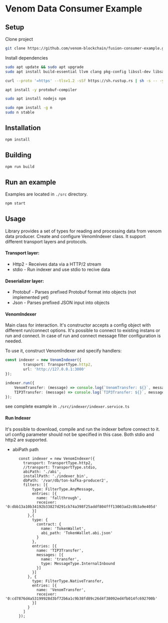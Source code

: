 # Venom Data Consumer Example

## Setup

Clone project

```bash
git clone https://github.com/venom-blockchain/fusion-consumer-example.git
```

Install dependencies

```bash
sudo apt update && sudo apt upgrade
sudo apt install build-essential llvm clang pkg-config libssl-dev libsasl2-dev

curl --proto '=https' --tlsv1.2 -sSf https://sh.rustup.rs | sh -s -- -y

apt install -y protobuf-compiler

sudo apt install nodejs npm

sudo npm install -g n
sudo n stable
```

## Installation

```bash
npm install
```

## Building
```bash
npm run build
```

## Run an example
Examples are located in `./src` directory.
```bash
npm start
```

## Usage
Library provides a set of types for reading and processing data from venom data producer. Create and configure VenomIndexer class. It support different transport layers and protocols.
#### Transport layer:
- Http2 - Receives data via a HTTP/2 stream
- stdio - Run indexer and use stdio to recive data
#### Deserializer layer:
- Protobuf - Parses prefixed Protobuf format into objects (not implemented yet)
- Json - Parses prefixed JSON input into objects
#### VenomIndexer
Main class for interaction. It's constructor accepts a config object with different run/connect options. It's possible to connect to existing instans or run and connect. In case of run and connect message filter configuration is needed.

To use it, construct VenomIndexer and specify handlers:
```typescript
const indexer = new VenomIndexer({
        transport: TransportType.http2,
        url: 'http://127.0.0.1:3000'
});

indexer.run({
    VenomTransfer: (message) => console.log(`VenomTransfer: ${}`, message),
    TIP3Transfer: (message) => console.log(`TIP3Transfer: ${}`, message),
});

```

see complete example in `./src/indexer/indexer.service.ts`

#### Run Indexer

It's possible to download, compile and run the indexer before connect to it. url config parameter should not be specified in this case. Both stdio and http2 are supported.

- abiPath path

```
      const indexer = new VenomIndexer({
        transport: TransportType.http2,
        //transport: TransportType.stdio,
        abiPath: './abi',
        installPath: './indexer_bin',
        dbPath: '/var/db/ton-kafka-producer2',
        filters: [{
            type: FilterType.AnyMessage,
            entries: [{
              name: 'fallthrough',
              receiver: '0:dbb13a10b34192b33827d291cb74a398f25addf804fff13003ad2c0b3a9e405d'
            }]
          },{
            type: {
              contract: {
                name: 'TokenWallet',
                abi_path: 'TokenWallet.abi.json'
              }
            },
            entries: [{
              name: 'TIP3Transfer',
              messages: [{
                name: 'transfer',
                type: MessageType.InternalInbound
              }]
            }]
          }, {
            type: FilterType.NativeTransfer,
            entries: [{
              name: 'VenomTransfer',
              receiver: '0:cd7876d4a53199928d3bf72b6a1c9b38fd89c26d4f38092ed4fb014fc692700b'
            }]
          }
        ]
      });
```
